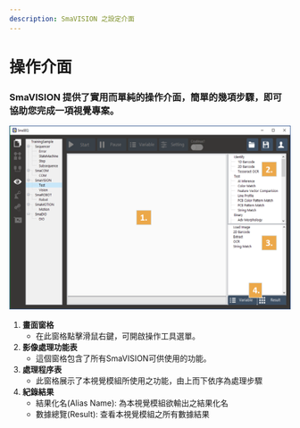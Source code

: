 ```yaml
---
description: SmaVISION 之設定介面
---
```


# 操作介面

### SmaVISION 提供了實用而單純的操作介面，簡單的幾項步驟，即可協助您完成一項視覺專案。

![](../.gitbook/assets/tu-pian-41.png)

1. **畫面窗格**
   * 在此窗格點擊滑鼠右鍵，可開啟操作工具選單。
2. **影像處理功能表**
   * 這個窗格包含了所有SmaVISION可供使用的功能。
3. **處理程序表**
   * 此窗格展示了本視覺模組所使用之功能，由上而下依序為處理步驟
4. **紀錄結果**
   * 結果化名\(Alias Name\): 為本視覺模組欲輸出之結果化名
   * 數據總覽\(Result\): 查看本視覺模組之所有數據結果
